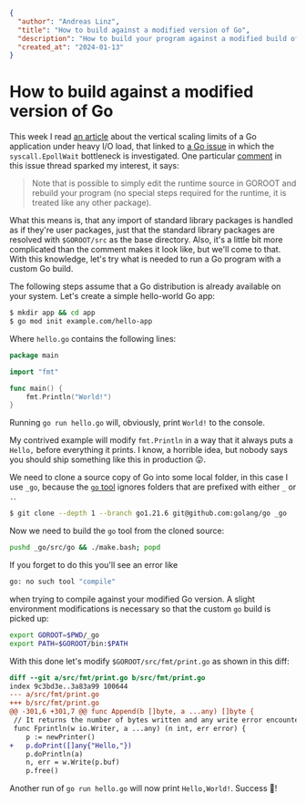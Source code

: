 ```json
{
  "author": "Andreas Linz",
  "title": "How to build against a modified version of Go",
  "description": "How to build your program against a modified build of the Go standard library.",
  "created_at": "2024-01-13"
}
```
# How to build against a modified version of Go

This week I read [an article](https://jazco.dev/2024/01/10/golang-and-epoll/) about the vertical scaling limits of a Go application under heavy I/O load, that linked to [a Go issue](https://github.com/golang/go/issues/65064) in which the `syscall.EpollWait` bottleneck is investigated. One particular [comment](https://github.com/golang/go/issues/65064#issuecomment-1887777889) in this issue thread sparked my interest, it says:

> Note that is possible to simply edit the runtime source in GOROOT and rebuild your program (no special steps required for the runtime, it is treated like any other package).

What this means is, that any import of standard library packages is handled as if they're user packages, just that the standard library packages are resolved with `$GOROOT/src` as the base directory. Also, it's a little bit more complicated than the comment makes it look like, but we'll come to that.
With this knowledge, let's try what is needed to run a Go program with a custom Go build.

The following steps assume that a Go distribution is already available on your system.
Let's create a simple hello-world Go app:

```sh
$ mkdir app && cd app
$ go mod init example.com/hello-app
```

Where `hello.go` contains the following lines:

```go
package main

import "fmt"

func main() {
	fmt.Println("World!")
}
```

Running `go run hello.go` will, obviously, print `World!` to the console.

My contrived example will modify `fmt.Println` in a way that it always puts a `Hello,` before everything it prints. I know, a horrible idea, but nobody says you should ship something like this in production 😛.

We need to clone a source copy of Go into some local folder, in this case I use `_go`, because the [`go` tool](https://pkg.go.dev/cmd/go) ignores folders that are prefixed with either `_` or `.`.

```sh
$ git clone --depth 1 --branch go1.21.6 git@github.com:golang/go _go
```

Now we need to build the `go` tool from the cloned source:

```sh
pushd _go/src/go && ./make.bash; popd
```

If you forget to do this you'll see an error like

```sh
go: no such tool "compile"
```

when trying to compile against your modified Go version.
A slight environment modifications is necessary so that the custom `go` build is picked up:

```sh
export GOROOT=$PWD/_go
export PATH=$GOROOT/bin:$PATH
```

With this done let's modify `$GOROOT/src/fmt/print.go` as shown in this diff:

```diff
diff --git a/src/fmt/print.go b/src/fmt/print.go
index 9c3bd3e..3a83a99 100644
--- a/src/fmt/print.go
+++ b/src/fmt/print.go
@@ -301,6 +301,7 @@ func Append(b []byte, a ...any) []byte {
 // It returns the number of bytes written and any write error encountered.
 func Fprintln(w io.Writer, a ...any) (n int, err error) {
 	p := newPrinter()
+	p.doPrint([]any{"Hello,"})
 	p.doPrintln(a)
 	n, err = w.Write(p.buf)
 	p.free()
```

Another run of `go run hello.go` will now print `Hello,World!`.
Success 🎉!